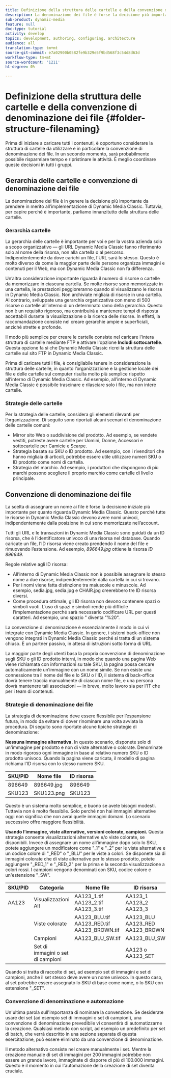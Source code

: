 ```yaml
---
title: Definizione della struttura delle cartelle e della convenzione di denominazione dei file
description: La denominazione dei file è forse la decisione più importante da adottare per l’implementazione di Dynamic Media Classic. Anche la struttura delle cartelle è importante. Scopri perché è così importante e possibile adottare approcci per la struttura delle cartelle e i nomi dei file.
sub-product: dynamic-media
feature: null
doc-type: tutorial
activity: develop
topics: development, authoring, configuring, architecture
audience: all
translation-type: tm+mt
source-git-commit: e7a02900b0582fe9b329e5f9bd568f3c54d8d63d
workflow-type: tm+mt
source-wordcount: '1211'
ht-degree: 0%

---
```



# Definizione della struttura delle cartelle e della convenzione di denominazione dei file {#folder-structure-filenaming}

Prima di iniziare a caricare tutti i contenuti, è opportuno considerare la struttura di cartelle da utilizzare e in particolare la convenzione di denominazione dei file. In un secondo momento, sarà probabilmente possibile risparmiare tempo e ripristinare le attività. È meglio coordinare queste decisioni in tutti i gruppi.

## Gerarchia delle cartelle e convenzione di denominazione dei file

La denominazione dei file è in genere la decisione più importante da prendere in merito all’implementazione di Dynamic Media Classic. Tuttavia, per capire perché è importante, parliamo innanzitutto della struttura delle cartelle.

### Gerarchia cartelle

La gerarchia delle cartelle è importante per voi e per la vostra azienda solo a scopo organizzativo — gli URL Dynamic Media Classic fanno riferimento solo al nome della risorsa, non alla cartella o al percorso. Indipendentemente da dove carichi un file, l’URL sarà lo stesso. Questo è molto diverso da come la maggior parte delle persone organizza immagini e contenuti per il Web, ma con Dynamic Media Classic non fa differenza.

Un’altra considerazione importante riguarda il numero di risorse o cartelle da memorizzare in ciascuna cartella. Se molte risorse sono memorizzate in una cartella, le prestazioni peggioreranno quando si visualizzano le risorse in Dynamic Media Classic. Non archiviate migliaia di risorse in una cartella. Al contrario, sviluppate una gerarchia organizzativa con meno di 500 risorse o cartelle all’interno di un determinato ramo della gerarchia. Questo non è un requisito rigoroso, ma contribuirà a mantenere tempi di risposta accettabili durante la visualizzazione o la ricerca delle risorse. In effetti, la raccomandazione consiste nel creare gerarchie ampie e superficiali, anziché strette e profonde.

Il modo più semplice per creare le cartelle consiste nel caricare l&#39;intera struttura di cartelle mediante FTP e attivare l&#39;opzione **Includi sottocartelle**. Questa opzione fa sì che Dynamic Media Classic ricrei la struttura delle cartelle sul sito FTP in Dynamic Media Classic.

Prima di caricare tutti i file, è consigliabile tenere in considerazione la struttura delle cartelle, in quanto l’organizzazione e la gestione locale dei file e delle cartelle sul computer risulta molto più semplice rispetto all’interno di Dynamic Media Classic. Ad esempio, all’interno di Dynamic Media Classic è possibile trascinare e rilasciare solo i file, ma non intere cartelle.

### Strategie delle cartelle

Per la strategia delle cartelle, considera gli elementi rilevanti per l’organizzazione. Di seguito sono riportati alcuni scenari di denominazione delle cartelle comuni:

- Mirror sito Web o suddivisione del prodotto. Ad esempio, se vendete vestiti, potreste avere cartelle per Uomini, Donne, Accessori e sottocartelle per Camicie e Scarpe.
- Strategia basata su SKU o ID prodotto. Ad esempio, con i rivenditori che hanno migliaia di articoli, potrebbe essere utile utilizzare numeri SKU o ID prodotto come nomi di cartella.
- Strategia del marchio. Ad esempio, i produttori che dispongono di più marchi possono scegliere il proprio marchio come cartelle di livello principale.

## Convenzione di denominazione dei file

La scelta di assegnare un nome ai file è forse la decisione iniziale più importante per quanto riguarda Dynamic Media Classic. Questo perché tutte le risorse in Dynamic Media Classic devono avere nomi univoci, indipendentemente dalla posizione in cui sono memorizzate nell’account.

Tutti gli URL e le transazioni in Dynamic Media Classic sono guidati da un ID risorsa, che è l’identificatore univoco di una risorsa nel database. Quando caricate un file, l’ID risorsa viene creato prendendo il nome del file e rimuovendo l’estensione. Ad esempio, _896649.jpg_ ottiene la risorsa _ID 896649_.

Regole relative agli ID risorsa:

- All’interno di Dynamic Media Classic non è possibile assegnare lo stesso nome a due risorse, indipendentemente dalla cartella in cui si trovano.
- Per i nomi viene fatta distinzione tra maiuscole e minuscole. Ad esempio, sedia.jpg, sedia.jpg e CHAIR.jpg creerebbero tre ID risorsa diversi.
- Come procedura ottimale, gli ID risorsa non devono contenere spazi o simboli vuoti. L’uso di spazi e simboli rende più difficile l’implementazione perché sarà necessario codificare URL per questi caratteri. Ad esempio, uno spazio &quot; diventa &quot;%20&quot;.

La convenzione di denominazione è essenzialmente il modo in cui vi integrate con Dynamic Media Classic. In genere, i sistemi back-office non vengono integrati in Dynamic Media Classic perché si tratta di un sistema chiuso. È un partner passivo, in attesa di istruzioni sotto forma di URL.

La maggior parte degli utenti basa la propria convenzione di denominazione sugli SKU o gli ID prodotto interni, in modo che quando una pagina Web viene richiamata con informazioni su tale SKU, la pagina possa cercare automaticamente un’immagine con un nome simile. Se non esiste una connessione tra il nome del file e lo SKU o l&#39;ID, il sistema di back-office dovrà tenere traccia manualmente di ciascun nome file, e una persona dovrà mantenere tali associazioni — in breve, molto lavoro sia per l&#39;IT che per i team di contenuti.

### Strategie di denominazione dei file

La strategia di denominazione deve essere flessibile per l’espansione futura, in modo da evitare di dover rinominare una volta avviata la procedura. Di seguito sono riportate alcune tipiche strategie di denominazione:

**Nessuna immagine alternativa.** In questo scenario, disponete solo di un&#39;immagine per prodotto e non di viste alternative o colorate. Denominate in modo rigoroso ogni immagine in base al relativo numero SKU o ID prodotto univoco. Quando la pagina viene caricata, il modello di pagina richiama l’ID risorsa con lo stesso numero SKU.

| SKU/PID | Nome file | ID risorsa |
| ------- | ---------- | -------- |
| 896649 | 896649.jpg | 896649 |
| SKU123 | SKU123.png | SKU123 |

Questo è un sistema molto semplice, e buono se avete bisogni modesti. Tuttavia non è molto flessibile. Solo perché non hai immagini alternative oggi non significa che non avrai quelle immagini domani. Lo scenario successivo offre maggiore flessibilità.

**Usando l’immagine, viste alternative, versioni colorate, campioni.** Questa strategia consente visualizzazioni alternative e/o viste colorate, se disponibili. Invece di assegnare un nome all’immagine dopo solo lo SKU, potete aggiungere un modificatore come &quot;_1&quot; e &quot;_2&quot; per le viste alternative e un codice colore di &quot;_RED&quot; o &quot;_BLU&quot; per le viste a colori. Se disponete sia di immagini colorate che di viste alternative per lo stesso prodotto, potete aggiungere &quot;_RED_1&quot; e &quot;_RED_2&quot; per la prima e la seconda visualizzazione a colori rossi. I campioni vengono denominati con SKU, codice colore e un&#39;estensione &quot;_SW&quot;.

| SKU/PID | Categoria | Nome file | ID risorsa |
| ------- | ----------------------- | ------------------------------------------- | ------------------------------- |
| AA123 | Visualizzazioni Alt | AA123_1.tif AA123_2.tif AA123_3.tif | AA123_1 AA123_2 AA123_3 |
|  | Viste colorate | AA123_BLU.tif AA123_RED.tif AA123_BROWN.tif | AA123_BLU AA123_RED AA123_BROWN |
|  | Campioni | AA123_BLU_SW.tif | AA123_BLU_SW |
|  | Set di immagini o set di campioni |  | AA123 o AA123_SET | — |

Quando si tratta di raccolte di set, ad esempio set di immagini e set di campioni, anche il set stesso deve avere un nome univoco. In questo caso, al set potrebbe essere assegnato lo SKU di base come nome, o lo SKU con estensione &quot;_SET&quot;.

### Convenzione di denominazione e automazione

Un&#39;ultima parola sull&#39;importanza di nominare la convenzione. Se desiderate usare dei set (ad esempio set di immagini o set di campioni), una convenzione di denominazione prevedibile vi consentirà di automatizzarne la creazione. Qualsiasi metodo con script, ad esempio un predefinito per set di batch, che verrà descritto in una sezione separata di questa esercitazione, può essere eliminato da una convenzione di denominazione.

Il metodo alternativo consiste nel creare manualmente i set. Mentre la creazione manuale di set di immagini per 200 immagini potrebbe non essere un grande lavoro, immaginate di disporre di più di 100.000 immagini. Questo è il momento in cui l&#39;automazione della creazione di set diventa cruciale.
